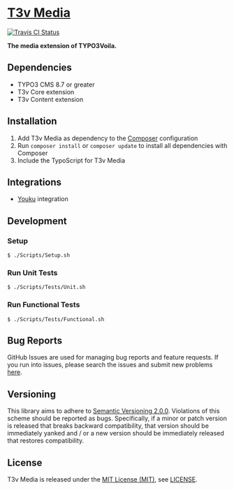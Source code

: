 [T3v Media]
===========

[![Travis CI Status][Travis CI Status]][Travis CI]

**The media extension of TYPO3Voila.**

Dependencies
------------

* TYPO3 CMS 8.7 or greater
* T3v Core extension
* T3v Content extension

Installation
------------

1. Add T3v Media as dependency to the [Composer] configuration
2. Run `composer install` or `composer update` to install all dependencies with Composer
3. Include the TypoScript for T3v Media

Integrations
------------

* [Youku] integration

Development
-----------

### Setup

```
$ ./Scripts/Setup.sh
```

### Run Unit Tests

```
$ ./Scripts/Tests/Unit.sh
```

### Run Functional Tests

```
$ ./Scripts/Tests/Functional.sh
```

Bug Reports
-----------

GitHub Issues are used for managing bug reports and feature requests. If you run into issues, please search the issues
and submit new problems [here].

Versioning
----------

This library aims to adhere to [Semantic Versioning 2.0.0]. Violations of this scheme should be reported as bugs.
Specifically, if a minor or patch version is released that breaks backward compatibility, that version should be
immediately yanked and / or a new version should be immediately released that restores compatibility.

License
-------

T3v Media is released under the [MIT License (MIT)], see [LICENSE].

[Acceptance testing TYPO3]: https://wiki.typo3.org/Acceptance_testing "Acceptance testing TYPO3"
[Automated testing TYPO3]: https://wiki.typo3.org/Automated_testing "Automated testing TYPO3"
[Composer]: https://getcomposer.org "Dependency Manager for PHP"
[Functional testing TYPO3]: https://wiki.typo3.org/Functional_testing "Functional testing TYPO3"
[here]: https://github.com/t3v/t3v_media/issues "GitHub Issue Tracker"
[LICENSE]: https://raw.githubusercontent.com/t3v/t3v_media/master/LICENSE "License"
[MIT License (MIT)]: http://opensource.org/licenses/MIT "The MIT License (MIT)"
[Semantic Versioning 2.0.0]: http://semver.org "Semantic Versioning 2.0.0"
[T3v Media]: https://t3v.github.io/t3v_media/ "The media extension of TYPO3Voila."
[Travis CI]: https://travis-ci.org/t3v/t3v_media "T3v Media at Travis CI"
[Travis CI Status]: https://img.shields.io/travis/t3v/t3v_media.svg?style=flat "Travis CI Status"
[TYPO3voila]: https://github.com/t3v "“UH LÁLÁ, TYPO3!”"
[Unit Testing TYPO3]: https://wiki.typo3.org/Unit_Testing_TYPO3 "Unit testing TYPO3"
[Youku]: https://www.youku.com "Youku"